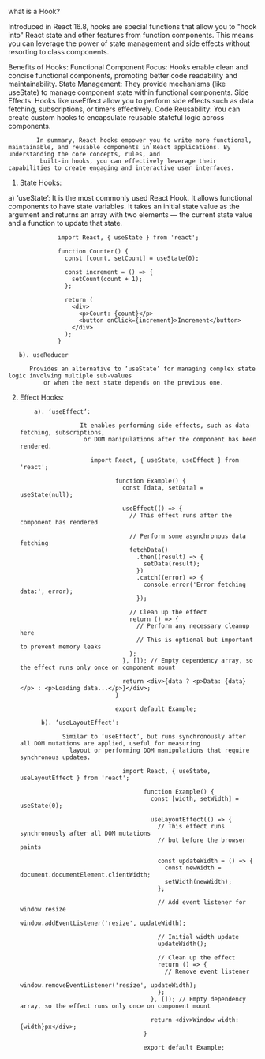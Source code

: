 what is a Hook?

Introduced in React 16.8, hooks are special functions that allow you to "hook into" React state and other features from function components. This means you can leverage the power of state management and side effects without resorting to class components.

 Benefits of Hooks:
            Functional Component Focus: Hooks enable clean and concise functional components, 
                promoting better code readability and maintainability.
            State Management: They provide mechanisms (like useState) to manage component state within functional components.
            Side Effects: Hooks like useEffect allow you to perform side effects such as data fetching, subscriptions, or timers effectively.
            Code Reusability: You can create custom hooks to encapsulate reusable stateful logic across components.
            
            In summary, React hooks empower you to write more functional, maintainable, and reusable components in React applications. By understanding the core concepts, rules, and 
             built-in hooks, you can effectively leverage their capabilities to create engaging and interactive user interfaces.

1. State Hooks:
   
  a) ‘useState’: It is the most commonly used React Hook. It allows functional components to have state variables. It takes an initial state value as the argument and returns an array with two elements — the current state value and a function to update that state.

                  import React, { useState } from 'react';
                  
                  function Counter() {
                    const [count, setCount] = useState(0);
                  
                    const increment = () => {
                      setCount(count + 1);
                    };
                  
                    return (
                      <div>
                        <p>Count: {count}</p>
                        <button onClick={increment}>Increment</button>
                      </div>
                    );
                  }

       b). useReducer
       
          Provides an alternative to ‘useState’ for managing complex state logic involving multiple sub-values 
              or when the next state depends on the previous one.

2. Effect Hooks:
   
           a). ‘useEffect’:
   
                        It enables performing side effects, such as data fetching, subscriptions,
                         or DOM manipulations after the component has been rendered.
                                  
                           import React, { useState, useEffect } from 'react';
                                  
                                  function Example() {
                                    const [data, setData] = useState(null);
                                  
                                    useEffect(() => {
                                      // This effect runs after the component has rendered
                                  
                                      // Perform some asynchronous data fetching
                                      fetchData()
                                        .then((result) => {
                                          setData(result);
                                        })
                                        .catch((error) => {
                                          console.error('Error fetching data:', error);
                                        });
                                  
                                      // Clean up the effect
                                      return () => {
                                        // Perform any necessary cleanup here
                                        // This is optional but important to prevent memory leaks
                                      };
                                    }, []); // Empty dependency array, so the effect runs only once on component mount
                                  
                                    return <div>{data ? <p>Data: {data}</p> : <p>Loading data...</p>}</div>;
                                  }
                                  
                                  export default Example;

             b). ‘useLayoutEffect’:

                   Similar to ‘useEffect’, but runs synchronously after all DOM mutations are applied, useful for measuring
                     layout or performing DOM manipulations that require synchronous updates.
                                          
                                    import React, { useState, useLayoutEffect } from 'react';
                                          
                                          function Example() {
                                            const [width, setWidth] = useState(0);
                                          
                                            useLayoutEffect(() => {
                                              // This effect runs synchronously after all DOM mutations
                                              // but before the browser paints
                                          
                                              const updateWidth = () => {
                                                const newWidth = document.documentElement.clientWidth;
                                                setWidth(newWidth);
                                              };
                                          
                                              // Add event listener for window resize
                                              window.addEventListener('resize', updateWidth);
                                          
                                              // Initial width update
                                              updateWidth();
                                          
                                              // Clean up the effect
                                              return () => {
                                                // Remove event listener
                                                window.removeEventListener('resize', updateWidth);
                                              };
                                            }, []); // Empty dependency array, so the effect runs only once on component mount
                                          
                                            return <div>Window width: {width}px</div>;
                                          }
                                          
                                          export default Example;
